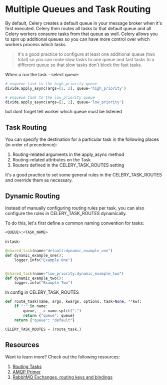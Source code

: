 # Multiple Queues and Task Routing

By default, Celery creates a default queue in your message broker when it's first executed. Celery then routes all tasks to that default queue and all Celery workers consume tasks from that queue as well. Celery allows you to spin up additional queues so you can have more control over which workers process which tasks.

> It's a good practice to configure at least one additional queue (two total) so you can route slow tasks to one queue and fast tasks to a different queue so that slow tasks don't block the fast tasks.


When u run the task - select queue:
```python
# enqueue task to the high_priority queue
divide.apply_async(args=[1, 2], queue='high_priority')

# enqueue task to the low_priority queue
divide.apply_async(args=[1, 2], queue='low_priority')
```

but dont forget tell worker which queue must be listened

## Task Routing

You can specify the destination for a particular task in the following places (in order of precedence):

1. Routing-related arguments in the apply_async method
2. Routing-related attributes on the Task
3. Routers defined in the CELERY_TASK_ROUTES setting 

It's a good practice to set some general rules in the CELERY_TASK_ROUTES and override them as necessary.

## Dynamic Routing
Instead of manually configuring routing rules per task, you can also configure the rules in CELERY_TASK_ROUTES dynamically.

To do this, let's first define a common naming convention for tasks:

```
<QUEUE>:<TASK_NAME>
```

in task:
```python
@shared_task(name="default:dynamic_example_one")
def dynamic_example_one():
    logger.info("Example One")


@shared_task(name="low_priority:dynamic_example_two")
def dynamic_example_two():
    logger.info("Example Two")
```

In config in CELERY_TASK_ROUTES
```python
def route_task(name, args, kwargs, options, task=None, **kw):
    if ":" in name:
        queue, _ = name.split(":")
        return {"queue": queue}
    return {"queue": "default"}

CELERY_TASK_ROUTES = (route_task,)
```

## Resources

Want to learn more? Check out the following resources:

1. [Routing Tasks](https://docs.celeryq.dev/en/stable/userguide/routing.html#basics)
2. [AMQP Primer](https://docs.celeryq.dev/en/stable/userguide/routing.html#id1)
3. [RabbitMQ Exchanges, routing keys and bindings](https://www.cloudamqp.com/blog/part4-rabbitmq-for-beginners-exchanges-routing-keys-bindings.html)